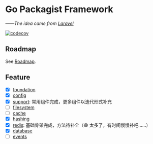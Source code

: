 # Go Packagist Framework

_——The idea came from [Laravel](https://github.com/laravel)_

[![codecov](https://codecov.io/gh/go-packagist/framework/branch/master/graph/badge.svg?token=5TWGQ9DIRU)](https://codecov.io/gh/go-packagist/framework)

## Roadmap

See [Roadmap](roadmap.md).

## Feature

- [x] [foundation](./foundation)
- [x] [config](./config)
- [x] [support](./support): 常用组件完成，更多组件以迭代形式补充
- [ ] [filesystem](./filesystem)
- [ ] [cache](./cache)
- [x] [hashing](./hashing)
- [x] [redis](./redis): 基础骨架完成，方法待补全（😅 太多了，有时间慢慢补吧……）
- [x] [database](./database)
- [ ] [events](./events)
